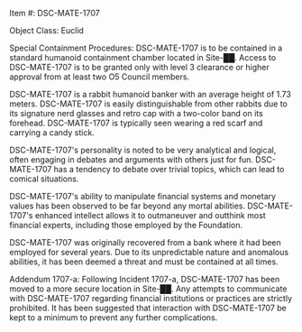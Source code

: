 Item #: DSC-MATE-1707

Object Class: Euclid

Special Containment Procedures: DSC-MATE-1707 is to be contained in a standard humanoid containment chamber located in Site-██. Access to DSC-MATE-1707 is to be granted only with level 3 clearance or higher approval from at least two O5 Council members.

DSC-MATE-1707 is a rabbit humanoid banker with an average height of 1.73 meters. DSC-MATE-1707 is easily distinguishable from other rabbits due to its signature nerd glasses and retro cap with a two-color band on its forehead. DSC-MATE-1707 is typically seen wearing a red scarf and carrying a candy stick.

DSC-MATE-1707's personality is noted to be very analytical and logical, often engaging in debates and arguments with others just for fun. DSC-MATE-1707 has a tendency to debate over trivial topics, which can lead to comical situations.

DSC-MATE-1707's ability to manipulate financial systems and monetary values has been observed to be far beyond any mortal abilities. DSC-MATE-1707's enhanced intellect allows it to outmaneuver and outthink most financial experts, including those employed by the Foundation.

DSC-MATE-1707 was originally recovered from a bank where it had been employed for several years. Due to its unpredictable nature and anomalous abilities, it has been deemed a threat and must be contained at all times.

Addendum 1707-a: Following Incident 1707-a, DSC-MATE-1707 has been moved to a more secure location in Site-██. Any attempts to communicate with DSC-MATE-1707 regarding financial institutions or practices are strictly prohibited. It has been suggested that interaction with DSC-MATE-1707 be kept to a minimum to prevent any further complications.